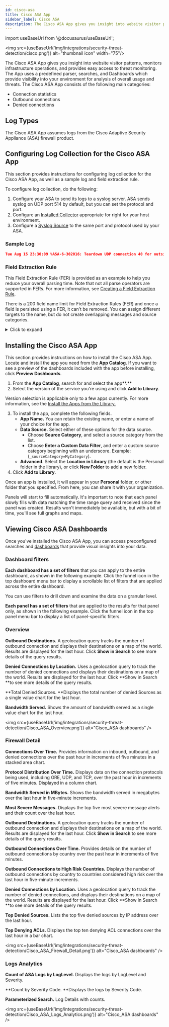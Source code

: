 ```yaml
---
id: cisco-asa
title: Cisco ASA App
sidebar_label: Cisco ASA
description: The Cisco ASA App gives you insight into website visitor patterns, monitors infrastructure operations, and provides easy access to threat monitoring.
---
```


import useBaseUrl from '@docusaurus/useBaseUrl';

<img src={useBaseUrl('img/integrations/security-threat-detection/cisco.png')} alt="thumbnail icon" width="75"/>

The Cisco ASA App gives you insight into website visitor patterns, monitors infrastructure operations, and provides easy access to threat monitoring. The App uses a predefined parser, searches, and Dashboards which provide visibility into your environment for analysis of overall usage and threats. The Cisco ASA App consists of the following main categories:

* Connection statistics
* Outbound connections
* Denied connections


## Log Types

The Cisco ASA App assumes logs from the Cisco Adaptive Security Appliance (ASA) firewall product.


## Configuring Log Collection for the Cisco ASA App

This section provides instructions for configuring log collection for the Cisco ASA App, as well as a sample log and field extraction rule.

To configure log collection, do the following:
1. Configure your ASA to send its logs to a syslog server. ASA sends syslog on UDP port 514 by default, but you can set the protocol and port.
2. Configure an [Installed Collector](/docs/send-data/Installed-Collectors) appropriate for right for your host environment.
3. Configure a [Syslog Source](/docs/send-data/Sources/sources-installed-collectors/Syslog-Source) to the same port and protocol used by your ASA.


### Sample Log

```json
Tue Aug 15 23:30:09 %ASA-6-302016: Teardown UDP connection 40 for outside:44.44.4.4/500 to inside:44.44.2.2/500 duration 0:02:02 bytes 1416
```

### Field Extraction Rule

This Field Extraction Rule (FER) is provided as an example to help you reduce your overall parsing time. Note that not all parse operators are supported in FERs. For more information, see [Creating a Field Extraction Rule](/docs/manage/field-extractions/create-field-extraction-rule.md).


There is a 200 field name limit for Field Extraction Rules (FER) and once a field is persisted using a FER, it can’t be removed. You can assign different targets to the name, but do not create overlapping messages and source categories.

<details><summary>Click to expand</summary>

```
| parse regex "(?<protocol>TCP|tcp|UDP|udp|ICMP|icmp)" nodrop
| parse regex "%[\w-]+(?<log_level>\d)-(?<message_id>\d{6})" nodrop
| parse regex "bytes\s(?<bytes_in>\d*)" nodrop
| parse regex "(?<direction>[i|I]nbound|[O|o]utbound)" nodrop
| parse regex "(?:\(type\s(?<icmp_type>[^,]+),\scode\s(?<icmp_code>[^\)]+)\))?\s+by\s+access-group\s+\"\+(?<rule_name>[^\"]+)" nodrop
| parse regex "(?i)icmp\s*type=(?<icmp_type>\d+)" nodrop
| parse regex "\d{2}:\d{2}:\d{2}(?:\-\d{2}:\d{2})?\s(?<dvc>[^\s]+)" nodrop
| parse regex "(?<src_translated_ip>(?:[0-9A-Fa-f]{1,4}:(?:[0-9A-Fa-f]{1,4}:(?:[0-9A-Fa-f]{1,4}:(?:[0-9A-Fa-f]{1,4}:(?:[0-9A-Fa-f]{1,4}:[0-9A-Fa-f]{0,4}|:[0-9A-Fa-f]{1,4})?|(?::[0-9A-Fa-f]{1,4}){0,2})|(?::[0-9A-Fa-f]{1,4}){0,3})|(?::[0-9A-Fa-f]{1,4}){0,4})|:(?::[0-9A-Fa-f]{1,4}){0,5})(?:(?::[0-9A-Fa-f]{1,4}){2}|:(?:25[0-5]|(?:2[0-4]|1[0-9]|[1-9])?[0-9])(?:\.(?:25[0-5]|(?:2[0-4]|1[0-9]|[1-9])?[0-9])){3})|(?:(?:[0-9A-Fa-f]{1,4}:){1,6}|:):[0-9A-Fa-f]{0,4}|(?:[0-9A-Fa-f]{1,4}:){7}:)/(?:\d+)\)\s(?<src_translated_port>to|dst)\s" nodrop
| parse regex "\s+(?:to|dst(?! user)) (?:(?<dest_zone>\S+):)[\w-]*?(?<dest_ip>\d{1,3}\.\d{1,3}.\d{1,3}.\d{1,3})(?:\/(?<dest_port>\d+))?\s*(?:\(?(?<dest_translated_ip>\d{1,3}\.\d{1,3}.\d{1,3}.\d{1,3})?\/?(?<dest_translated_port>\d+)?\))?\s*(?:\((?:(?<dest_nt_domain>[\S^\\]+)\\)?(?<dest_user>[\w\-_]+)\))?" nodrop
| parse regex "\s(?:for|from|src)\s+(?:(?<src_zone>\S+):)?(?<src_ip>[\d\.]+)\/(?<src_port>\d+)\s+(?:to|dst)\s+(?:(?<dest_zone>[^:]+):)?(?<dest_ip>[\d\.]+)\/(?<dest_port>\w+)\s+" nodrop
| parse regex "\s+[Aa]ddress\s*(?<dest_ip>\d{1,3}\.\d{1,3}.\d{1,3}.\d{1,3})(?:/(?<dest_port>\d+))?\s*[Dd]iscovered\s*for\s*domain\s*(?<dest_nt_domain>[\S]+)" nodrop
| parse regex "\s+(?:to|dst(?! user)) (?:(?<dest_zone>[^\/]+)\/)?(?<dest_ipv6>(?:[0-9A-Fa-f]{1,4}:(?:[0-9A-Fa-f]{1,4}:(?:[0-9A-Fa-f]{1,4}:(?:[0-9A-Fa-f]{1,4}:(?:[0-9A-Fa-f]{1,4}:[0-9A-Fa-f]{0,4}|:[0-9A-Fa-f]{1,4})?|(?::[0-9A-Fa-f]{1,4}){0,2})|(?::[0-9A-Fa-f]{1,4}){0,3})|(?::[0-9A-Fa-f]{1,4}){0,4})|:(?::[0-9A-Fa-f]{1,4}){0,5})(?:(?::[0-9A-Fa-f]{1,4}){2}|:(?:25[0-5]|(?:2[0-4]|1[0-9]|[1-9])?[0-9])(?:\.(?:25[0-5]|(?:2[0-4]|1[0-9]|[1-9])?[0-9])){3})|(?:(?:[0-9A-Fa-f]{1,4}:){1,6}|:):[0-9A-Fa-f]{0,4}|(?:[0-9A-Fa-f]{1,4}:){7}:)(?:\/(?<dest_port>\S+))?\s*" nodrop
| parse regex "\s(?:to|dest)\s(?:[a-f|A-F|0-9|:]+)(?:\/\S+)?\s*\((?<dest_translated_ip>(?:[0-9A-Fa-f]{1,4}:(?:[0-9A-Fa-f]{1,4}:(?:[0-9A-Fa-f]{1,4}:(?:[0-9A-Fa-f]{1,4}:(?:[0-9A-Fa-f]{1,4}:[0-9A-Fa-f]{0,4}|:[0-9A-Fa-f]{1,4})?|(?::[0-9A-Fa-f]{1,4}){0,2})|(?::[0-9A-Fa-f]{1,4}){0,3})|(?::[0-9A-Fa-f]{1,4}){0,4})|:(?::[0-9A-Fa-f]{1,4}){0,5})(?:(?::[0-9A-Fa-f]{1,4}){2}|:(?:25[0-5]|(?:2[0-4]|1[0-9]|[1-9])?[0-9])(?:\.(?:25[0-5]|(?:2[0-4]|1[0-9]|[1-9])?[0-9])){3})|(?:(?:[0-9A-Fa-f]{1,4}:){1,6}|:):[0-9A-Fa-f]{0,4}|(?:[0-9A-Fa-f]{1,4}:){7}:)(?:\/(?<dest_translated_port>\S+))?\)" nodrop
| parse regex "\sfaddr (?:(?<dest_zone>\S+):)?(?<dest_ip>\d{1,3}\.\d{1,3}.\d{1,3}.\d{1,3})(?:\/(?<dest_port>\d+))?\s*(?:\((?:(?<dest_nt_domain>[^\\]+)\\)?(?<dest_user>[^\)]+)\))?" nodrop
| parse regex "\sfaddr\s(?:(?<dest_zone>[^\/]+)\/)?(?<dest_ipv6>(?:[0-9A-Fa-f]{1,4}:(?:[0-9A-Fa-f]{1,4}:(?:[0-9A-Fa-f]{1,4}:(?:[0-9A-Fa-f]{1,4}:(?:[0-9A-Fa-f]{1,4}:[0-9A-Fa-f]{0,4}|:[0-9A-Fa-f]{1,4})?|(?::[0-9A-Fa-f]{1,4}){0,2})|(?::[0-9A-Fa-f]{1,4}){0,3})|(?::[0-9A-Fa-f]{1,4}){0,4})|:(?::[0-9A-Fa-f]{1,4}){0,5})(?:(?::[0-9A-Fa-f]{1,4}){2}|:(?:25[0-5]|(?:2[0-4]|1[0-9]|[1-9])?[0-9])(?:\.(?:25[0-5]|(?:2[0-4]|1[0-9]|[1-9])?[0-9])){3})|(?:(?:[0-9A-Fa-f]{1,4}:){1,6}|:):[0-9A-Fa-f]{0,4}|(?:[0-9A-Fa-f]{1,4}:){7}:)\/?(?<dest_port>\d*)" nodrop
| parse regex "\sladdr (?:(?<src_zone>\S+):)?(?<src_ip>\d{1,3}\.\d{1,3}.\d{1,3}.\d{1,3})(?:\/(?<src_port>\S+))?\s*" nodrop
| parse regex "\sladdr\s(?:(?<src_zone>[^\/]+)\/)?(?<src_ipv6>(?:[0-9A-Fa-f]{1,4}:(?:[0-9A-Fa-f]{1,4}:(?:[0-9A-Fa-f]{1,4}:(?:[0-9A-Fa-f]{1,4}:(?:[0-9A-Fa-f]{1,4}:[0-9A-Fa-f]{0,4}|:[0-9A-Fa-f]{1,4})?|(?::[0-9A-Fa-f]{1,4}){0,2})|(?::[0-9A-Fa-f]{1,4}){0,3})|(?::[0-9A-Fa-f]{1,4}){0,4})|:(?::[0-9A-Fa-f]{1,4}){0,5})(?:(?::[0-9A-Fa-f]{1,4}){2}|:(?:25[0-5]|(?:2[0-4]|1[0-9]|[1-9])?[0-9])(?:\.(?:25[0-5]|(?:2[0-4]|1[0-9]|[1-9])?[0-9])){3})|(?:(?:[0-9A-Fa-f]{1,4}:){1,6}|:):[0-9A-Fa-f]{0,4}|(?:[0-9A-Fa-f]{1,4}:){7}:)\/?(?<src_port>\d*)" nodrop
| parse regex "\sgaddr (?<src_public_ip>\d{1,3}\.\d{1,3}.\d{1,3}.\d{1,3})\/?(?<src_public_port>\d*)" nodrop
| parse regex "\sgaddr (?<src_public_ip>(?:[0-9A-Fa-f]{1,4}:(?:[0-9A-Fa-f]{1,4}:(?:[0-9A-Fa-f]{1,4}:(?:[0-9A-Fa-f]{1,4}:(?:[0-9A-Fa-f]{1,4}:[0-9A-Fa-f]{0,4}|:[0-9A-Fa-f]{1,4})?|(?::[0-9A-Fa-f]{1,4}){0,2})|(?::[0-9A-Fa-f]{1,4}){0,3})|(?::[0-9A-Fa-f]{1,4}){0,4})|:(?::[0-9A-Fa-f]{1,4}){0,5})(?:(?::[0-9A-Fa-f]{1,4}){2}|:(?:25[0-5]|(?:2[0-4]|1[0-9]|[1-9])?[0-9])(?:\.(?:25[0-5]|(?:2[0-4]|1[0-9]|[1-9])?[0-9])){3})|(?:(?:[0-9A-Fa-f]{1,4}:){1,6}|:):[0-9A-Fa-f]{0,4}|(?:[0-9A-Fa-f]{1,4}:){7}:)\/?(?<src_public_port>\d*)" nodrop
| parse regex "(?:(?<src_zone>\S+)\/)?(?<src_ip>\d{1,3}.\d{1,3}.\d{1,3}.\d{1,3})\((?<src_port>\d*)\)\s\->\s(?:(?<dest_zone>\S+)\/)?(?<dest_ip>\d{1,3}.\d{1,3}.\d{1,3}.\d{1,3})\((?<dest_port>\d*)\)" nodrop
| parse regex "\s+(?:from|for|src(?! user)) (?:(?<src_zone>[^\/]+)\/)?(?<src_ipv6>(?:[0-9A-Fa-f]{1,4}:(?:[0-9A-Fa-f]{1,4}:(?:[0-9A-Fa-f]{1,4}:(?:[0-9A-Fa-f]{1,4}:(?:[0-9A-Fa-f]{1,4}:[0-9A-Fa-f]{0,4}|:[0-9A-Fa-f]{1,4})?|(?::[0-9A-Fa-f]{1,4}){0,2})|(?::[0-9A-Fa-f]{1,4}){0,3})|(?::[0-9A-Fa-f]{1,4}){0,4})|:(?::[0-9A-Fa-f]{1,4}){0,5})(?:(?::[0-9A-Fa-f]{1,4}){2}|:(?:25[0-5]|(?:2[0-4]|1[0-9]|[1-9])?[0-9])(?:\.(?:25[0-5]|(?:2[0-4]|1[0-9]|[1-9])?[0-9])){3})|(?:(?:[0-9A-Fa-f]{1,4}:){1,6}|:):[0-9A-Fa-f]{0,4}|(?:[0-9A-Fa-f]{1,4}:){7}:)(?:\/(?<src_port>\S+))?\s*" nodrop
| parse regex "\s\->\s(?:(?<dest_zone>\S+)\/)?(?<dest_ipv6>(?:[0-9A-Fa-f]{1,4}:(?:[0-9A-Fa-f]{1,4}:(?:[0-9A-Fa-f]{1,4}:(?:[0-9A-Fa-f]{1,4}:(?:[0-9A-Fa-f]{1,4}:[0-9A-Fa-f]{0,4}|:[0-9A-Fa-f]{1,4})?|(?::[0-9A-Fa-f]{1,4}){0,2})|(?::[0-9A-Fa-f]{1,4}){0,3})|(?::[0-9A-Fa-f]{1,4}){0,4})|:(?::[0-9A-Fa-f]{1,4}){0,5})(?:(?::[0-9A-Fa-f]{1,4}){2}|:(?:25[0-5]|(?:2[0-4]|1[0-9]|[1-9])?[0-9])(?:\.(?:25[0-5]|(?:2[0-4]|1[0-9]|[1-9])?[0-9])){3})|(?:(?:[0-9A-Fa-f]{1,4}:){1,6}|:):[0-9A-Fa-f]{0,4}|(?:[0-9A-Fa-f]{1,4}:){7}:)\((?<dest_port>\d*)\)" nodrop
| parse regex "%ASA-\d-400\d+\sIPS:(?<signature_id>\d{4})\s(?<signature>.*)\sfrom" nodrop
| parse regex "access[\s-]group\s[\(\"]?(?<acl>[^\s\"\)]+)" nodrop
| parse regex "(?<src_ip>\d{1,3}\.\d{1,3}.\d{1,3}.\d{1,3})\s+(?<vendor_action>\S+)\s+(?:url|URL)\s+(?<dest_ip>\d{1,3}\.\d{1,3}.\d{1,3}.\d{1,3})\s*:\s*(?<url>\S*)" nodrop
| parse regex "threat-level\s*:\s*(?<vendor_severity>[^\s,]+)[\s,]+category\s*:\s*(?<vendor_category>[^\s,]+)" nodrop
| parse regex "(?<action>[Aa]uthentication [Ss]ucceeded|[Aa]uthorization [Pp]ermitted|authentication Successful|passed authentication|Login permitted|Authentication failed|Authorization denied|Can't find authorization|Authentication Failed|authentication Rejected|credentials rejected|Authentication:Dropping|login warning|login failed|failed authentication|[Cc]onnection denied|Deny inbound|Deny|Terminating|action locally|Unable to Pre-allocate|denied\s[tcp|udp|icmp]+|access denied|access requested|access permitted|limit exceeded|Dropped|Dropping|[B|b]uilt|[pP]ermitted|whitelisted|Pre-allocated|Rebuilt|redirected|discarded)" nodrop
| parse regex "(?<action>Teardown\s[A-Z]{3,4})\sconnection" nodrop
| parse regex "%ASA-\d-\d+: (?<msg>.+)" nodrop
| parse regex "\sconnection (?<session_id>\d+)" nodrop
| parse regex "access-list (?<rule>[^\s]+)" nodrop
| parse regex "[Dd]uration:?\s*(?:(?<duration_day>\d+)[dD])?\s*(?<duration_hour>\d+)[Hh]?:(?<duration_minute>\d+)[Mm]?:(?<duration_second>\d+)[Ss]?" nodrop
| parse regex "[Gg]roup\s+(?:=\s+)?(?<group>[^\s,]+)" nodrop
| parse regex "User <(?<user>\S+)>" nodrop
| parse regex "IP <(?<src_ip>\d{1,3}\.\d{1,3}.\d{1,3}.\d{1,3})>" nodrop
| parse regex "[Tt]unnel[Gg]roup\s+(?:=\s+)?(?<tunnelgroup>[^\s,]+)" nodrop | parse regex "Bytes xmt: (?<bytes_out>\d+), Bytes rcv: (?<bytes_in>\d+), Reason: (?<reason>.+)" nodrop
| parse regex "Authentication: (?<action>\S+)," nodrop
| parse regex "Session Type: (?<type>\S+)," nodrop
| parse regex "user-identity: (?<method>Add|Delete) (?:\S+) mapping (?<src_ip>\d{1,3}\.\d{1,3}.\d{1,3}.\d{1,3}) - (?<user>\S+) (?<action>\S+) - (?<reason>.+)" nodrop
| parse regex "[Aa]ddress\s\<?(?<assigned_ip>\d{1,3}\.\d{1,3}.\d{1,3}.\d{1,3})\>?\s" nodrop
| parse regex "DAP: User (?<user>\S+), Addr (?<src_ip>\d{1,3}\.\d{1,3}.\d{1,3}.\d{1,3})" nodrop
| parse regex "Connection (?<type>\S+), (?<dap_message>.+)" nodrop
| parse regex "acl\s*=\s*(?<acl>[^,\s\)]+)" nodrop
| parse regex "[gG]roup\s*=\s*(?<group>[^,\s\)]+)" nodrop
| parse regex "(?:[uU]sername|[uU]ser)\s*=\s*(?<user>[^,\s\)]+)" nodrop
| parse regex "msgid\s*=\s*(?<msgid>[^,\s\)]+)" nodrop
| parse regex "[Oo]utbound\s+\S+\s+connection\s+\d+\s+for\s+\S+\s*:\s*(?<dest_ip>[^\s\/\(]+)(?:\/(?<dest_port>\w+))?(?:\((?<dest_user>\S+)\))?\s*\(?(?<dest_translated_ip>[^\s\/\(]+)?\/?(?<dest_translated_port>\d+)?\)?\s+to\s+[^:]+:\s*(?<src_ip>[^\s\/\(]+)(?:\/(?<src_port>\w+))?(?:\((?<src_user>\S+)\))?\s*\(?(?<src_translated_ip>[^\s\/\(]+)?\/?(?<src_translated_port>\d+)?\)?"
```

</details>


## Installing the Cisco ASA App  

This section provides instructions on how to install the Cisco ASA App. Locate and install the app you need from the **App Catalog**. If you want to see a preview of the dashboards included with the app before installing, click **Preview Dashboards**.

1. From the **App Catalog**, search for and select the app**.**
2. Select the version of the service you're using and click **Add to Library**.

Version selection is applicable only to a few apps currently. For more information, see the [Install the Apps from the Library.](/docs/get-started/library/install-apps)

3. To install the app, complete the following fields.
   * **App Name.** You can retain the existing name, or enter a name of your choice for the app. 
   * **Data Source.** Select either of these options for the data source. 
        * Choose **Source Category**, and select a source category from the list. 
        * Choose **Enter a Custom Data Filter**, and enter a custom source category beginning with an underscore. Example: (`_sourceCategory=MyCategory`). 
    * **Advanced**. Select the **Location in Library** (the default is the Personal folder in the library), or click **New Folder** to add a new folder.
4. Click **Add to Library**.

Once an app is installed, it will appear in your **Personal** folder, or other folder that you specified. From here, you can share it with your organization.

Panels will start to fill automatically. It's important to note that each panel slowly fills with data matching the time range query and received since the panel was created. Results won't immediately be available, but with a bit of time, you'll see full graphs and maps.


## Viewing Cisco ASA Dashboards

Once you've installed the Cisco ASA App, you can access preconfigured searches and [dashboards](#viewing-dashboards) that provide visual insights into your data.

### Dashboard filters    

**Each dashboard has a set of filters** that you can apply to the entire dashboard, as shown in the following example. Click the funnel icon in the top dashboard menu bar to display a scrollable list of filters that are applied across the entire dashboard.

You can use filters to drill down and examine the data on a granular level.

**Each panel has a set of filters** that are applied to the results for that panel only, as shown in the following example. Click the funnel icon in the top panel menu bar to display a list of panel-specific filters.

### Overview

**Outbound Destinations.** A geolocation query tracks the number of outbound connection and displays their destinations on a map of the world. Results are displayed for the last hour. Click **Show in Search** to see more details of the query results.

**Denied Connections by Location.** Uses a geolocation query to track the number of denied connections and displays their destinations on a map of the world. Results are displayed for the last hour. Click **Show in Search **to see more details of the query results.

**Total Denied Sources. **Displays the total number of denied Sources as a single value chart for the last hour.

**Bandwidth Served.** Shows the amount of bandwidth served as a single value chart for the last hour.

<img src={useBaseUrl('img/integrations/security-threat-detection/Cisco_ASA_Overview.png')} alt="Cisco_ASA dashboards" />

### Firewall Detail

**Connections Over Time.** Provides information on inbound, outbound, and denied connections over the past hour in increments of five minutes in a stacked area chart.

**Protocol Distribution Over Time.** Displays data on the connection protocols being used, including GRE, UDP, and TCP, over the past hour in increments of five minutes. Displayed in a column chart.

**Bandwidth Served in MBytes.** Shows the bandwidth served in megabytes over the last hour in five-minute increments.

**Most Severe Messages.** Displays the top five most severe message alerts and their count over the last hour.

**Outbound Destinations.** A geolocation query tracks the number of outbound connection and displays their destinations on a map of the world. Results are displayed for the last hour. Click **Show in Search** to see more details of the query results.

**Outbound Connections Over Time.** Provides details on the number of outbound connections by country over the past hour in increments of five minutes.

**Outbound Connections to High Risk Countries.** Displays the number of outbound connections by country to countries considered high risk over the last hour in five-minute increments.

**Denied Connections by Location.** Uses a geolocation query to track the number of denied connections, and displays their destinations on a map of the world. Results are displayed for the last hour. Click **Show in Search **to see more details of the query results.

**Top Denied Sources.** Lists the top five denied sources by IP address over the last hour.

**Top Denying ACLs.** Displays the top ten denying ACL connections over the last hour in a bar chart.

<img src={useBaseUrl('img/integrations/security-threat-detection/Cisco_ASA_Firewall_Detail.png')} alt="Cisco_ASA dashboards" />


### Logs Analytics

**Count of ASA Logs by LogLevel.** Displays the logs by LogLevel and Severity.

**Count by Severity Code. **Displays the logs by Severity Code.

**Parameterized Search.** Log Details with counts.

<img src={useBaseUrl('img/integrations/security-threat-detection/Cisco_ASA_Logs_Analytics.png')} alt="Cisco_ASA dashboards" />
